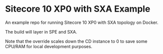 # Sitecore 10 XP0 with SXA Example

An example repo for running Sitecore 10 XP0 with SXA topology on Docker. 

The build will layer in SPE and SXA. 

Note that the override scales down the CD instance to 0 to save some CPU/RAM for local development purposes.
